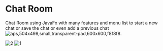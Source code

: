 # Chat Room
Chat Room using JavaFx with many features and menu list to start a new chat or save the chat or even add a previous chat ![aps,504x498,small,transparent-pad,600x600,f8f8f8](https://user-images.githubusercontent.com/26310663/151272119-cebde813-e014-4b80-a1e6-6f1bae6f35e3.jpg).


![2](https://user-images.githubusercontent.com/26310663/151271678-8e0c9822-ff7f-4887-b167-5148dd9a2349.jpg)
![1](https://user-images.githubusercontent.com/26310663/151271682-3681d220-1d7c-4925-ae5f-9b47b25940f6.png)
